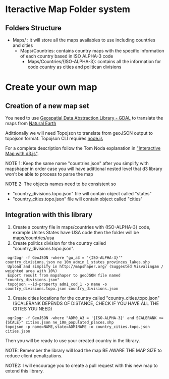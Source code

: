 # Iteractive Map Folder system
## Folders Structure
- Maps/ : it will store all the maps availables to use including countries and cities
  - Maps/Countries: contains country maps with the specific information of each country based in ISO ALPHA-3 code
    - Maps/Countries/{ISO-ALPHA-3}: contains all the information for code country as cities and politican divisions

# Create your own map


## Creation of a new map set

You need to use [Geospatial Data Abstraction Library - GDAL](http://www.gdal.org/) 
to translate the maps from [Natural Earth](http://www.naturalearthdata.com) 

Adittionally we will need Topojson to translate from geoJSON output to topojson format. Topojson CLI requires [node.js](http://nodejs.org/download/)

For a complete description follow the Tom Noda explanation in ["Interactive Map with d3.js"](http://www.tnoda.com/blog/2013-12-07).

NOTE 1: Keep the same name "countries.json" after you simplify with mapshaper in order case you will have adittional nested level that d3 library won't be able to process to parse the map

NOTE 2: The objects names need to be consistent so 
- "country_divisions.topo.json" file will contain object called "states"
- "country_cities.topo.json" file will contain object called "cities"

## Integration with this library

1. Create a country file in maps/countries with {ISO-ALPHA-3} code, example Unites States have USA code then the folder will be maps/countries/usa
2. Create politics division for the country called "country_divisions.topo.json".
```
 ogr2ogr -f GeoJSON -where "gu_a3 = '{ISO-ALPHA-3}'" country_divisions.json ne_10m_admin_1_states_provinces_lakes.shp
 Upload and simplify in http://mapshaper.org/ (Suggested Visvalingam / weighted area with 10%)
 Export result from mapshaper to geoJSON file named "country_divisions.json"
 topojson --id-property adm1_cod_1 -p name -o country_divisions.topo.json country_divisions.json
```
3. Create cities locations for the country called "country_cities.topo.json" (SCALERANK DEPENDS OF DISTANCE, CHECK IF YOU HAVE ALL THE CITIES YOU NEED)
```
 ogr2ogr -f GeoJSON -where "ADM0_A3 = '{ISO-ALPHA-3}' and SCALERANK <= {SCALE}" cities.json ne_10m_populated_places.shp
topojson -p name=NAME,state=ADM1NAME -o country_cities.topo.json cities.json
```


Then you will be ready to use your created country in the library.

NOTE: Remember the library will load the map BE AWARE THE MAP SIZE to reduce client penalizations.

NOTE2: I will encourage you to create a pull request with this new map to extend this library.

